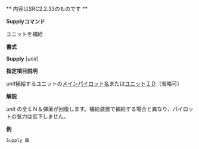 ** 内容はSRC2.2.33のものです **

**Supplyコマンド**

ユニットを補給

**書式**

**Supply** [*unit*]

**指定項目説明**

*unit*補給するユニットの[メインパイロット名](メインパイロット名.md)または[ユニットＩＤ](ユニットＩＤ.md)（省略可）

**解説**

*unit* の全ＥＮ＆弾薬が回復します。補給装置で補給する場合と異なり、パイロットの気力は低下しません。

**例**
```sh
Supply 霞
```


